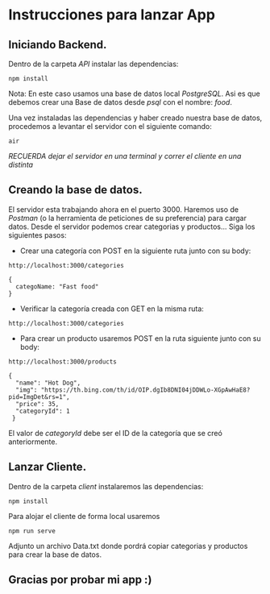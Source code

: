 # Instrucciones para lanzar App

## Iniciando Backend.

Dentro de la carpeta _API_ instalar las dependencias:
```
npm install
```

  Nota: En este caso usamos una base de datos local *PostgreSQL*. Asi es que debemos crear una Base de datos desde *psql* con el nombre: _food_.

Una vez instaladas las dependencias y haber creado nuestra base de datos, procedemos a levantar el servidor con el siguiente comando:
```
air
```
_RECUERDA dejar el servidor en una terminal y correr el cliente en una distinta_

## Creando la base de datos.

El servidor esta trabajando ahora en el puerto 3000. Haremos uso de *Postman* (o la herramienta de peticiones de su preferencia) para cargar datos.
Desde el servidor podemos crear categorias y productos... Siga los siguientes pasos:

- Crear una categoría con POST en la siguiente ruta junto con su body:

```
http://localhost:3000/categories

{
  categoName: "Fast food"
}
```
- Verificar la categoría creada con GET en la misma ruta:

```
http://localhost:3000/categories
```

- Para crear un producto usaremos POST en la ruta siguiente junto con su body:
```
http://localhost:3000/products

{
  "name": "Hot Dog",
  "img": "https://th.bing.com/th/id/OIP.dgIb8DNI04jDDWLo-XGpAwHaE8?pid=ImgDet&rs=1",
  "price": 35,
  "categoryId": 1
 }
```
  El valor de _categoryId_ debe ser el ID de la categoría que se creó anteriormente.

## Lanzar Cliente.

Dentro de la carpeta _client_ instalaremos las dependencias:
```
npm install
```

Para alojar el cliente de forma local usaremos
```
npm run serve
```

Adjunto un archivo Data.txt donde pordrá copiar categorias y productos para crear la base de datos.

## Gracias por probar mi app :)